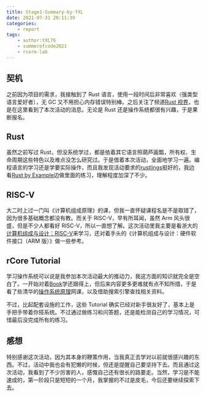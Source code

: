 ```yaml
---
title: Stage1-Summary-by-YXL
date: 2021-07-31 20:11:39
categories:
	- report
tags:
	- author:YXL76
	- summerofcode2021
	- rcore-lab
---
```


<!-- more -->

## 契机

之前因为项目的需求，我接触到了 Rust 语言，使用一段时间后非常喜欢（强类型语言爱好者），无 GC 又不用担心内存错误特别棒。之后关注了频道[Rust 视界](https://t.me/rust_daily_news)，也是在这里看到了本次活动的消息。无论是 Rust 还是操作系统都很有兴趣，于是果断报名。

## Rust

虽然之前写过 Rust，但没系统学过，都是依着其它语言照葫芦画瓢，所有权、生命周期这些特色以及难点没怎么研究过。于是借着本次活动，全面地学习一遍。编程语言的学习还是学要实际操作，而且我发现活动要求的[rustlings](https://github.com/rust-lang/rustlings)挺好的，我边看[Rust by Example](https://doc.rust-lang.org/rust-by-example/index.html)边做里面的练习，理解程度加深了不少。

## RISC-V

大二时上过一门叫《计算机组成原理》的课，但我一直怀疑课程名是不是取错了，因为很多基础概念都没有教。而关于 RISC-V，早有所耳闻，虽然 Arm 风头很盛，但是不少人都看好 RISC-V，所以一直想了解。这次活动里我主要是看浙大的[计算机组成与设计：RISC-V](https://www.icourse163.org/course/ZJU-1452997167)来学习，还对着手头的《计算机组成与设计：硬件软件接口（ARM 版）》做一些参考。

## rCore Tutorial

学习操作系统可以说是我参加本次活动最大的推动力，我这方面的知识就完全是空白了。一开始对着[Book](https://rcore-os.github.io/rCore-Tutorial-Book-v3/)学还跟得上，但后来内容更多更难就有点不知所措，于是看了些清华的[操作系统原理](https://www.bilibili.com/video/BV1uW411f72n)网课，以及借助搜索引擎查找相关资料。

不过，比起配套设施的工作，这些 Tutorial 确实已经对新手很友好了，基本上是手把手带着你搭系统。不过通过做练习和问答题，还是能检测自己的学习情况，可惜最后没完成所有的练习。

## 感想

特别感谢这次活动，因为其本身的鞭策作用，当我真正去学对以前就很感兴趣的东西。不过，活动中我也会有犯懒的时候，但还是提醒自己要坚持下去。而且通过这次活动，我看到了不少厉害的人，感慨自己还有很长的路要走。当然，学习是不能速成的，第一阶段只是短短的一个月，我掌握的不过是皮毛，今后还要继续探索下去。
